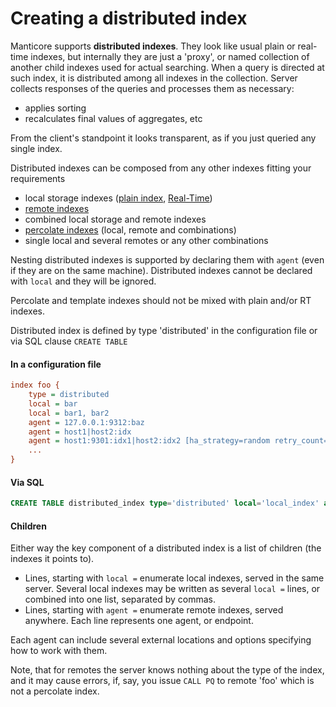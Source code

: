 # Creating a distributed index

Manticore supports **distributed indexes**. They look like usual plain or real-time indexes, but internally they are just a 'proxy', or named collection of another child indexes used for actual searching. When a query is directed at such index, it is distributed among all indexes in the collection. Server collects responses of the queries and processes them as necessary:

* applies sorting
* recalculates final values of aggregates, etc

From the client's standpoint it looks transparent, as if you just queried any single index.

Distributed indexes can be composed from any other indexes fitting your requirements

* local storage indexes ([plain index](../../Creating_an_index/Local_indexes/Plain_index.md), [Real-Time](../../Creating_an_index/Local_indexes/Real-time_index.md))
* [remote indexes](../../Creating_an_index/Creating_a_distributed_index/Remote_indexes.md)
* combined local storage and remote indexes
* [percolate indexes](../../Creating_an_index/Local_indexes/Percolate_index.md) (local, remote and combinations)
* single local and several remotes or any other combinations

Nesting distributed indexes is supported by declaring them with `agent` (even if they are on the same machine). Distributed indexes cannot be declared with `local` and they will be ignored.

Percolate and template indexes should not be mixed with plain and/or RT indexes.

Distributed index is defined by type 'distributed' in the configuration file or via SQL clause `CREATE TABLE`

#### In a configuration file

```ini
index foo {
    type = distributed
    local = bar
    local = bar1, bar2
    agent = 127.0.0.1:9312:baz
    agent = host1|host2:idx
    agent = host1:9301:idx1|host2:idx2 [ha_strategy=random retry_count=10]
    ...
}
```

#### Via SQL

```sql
CREATE TABLE distributed_index type='distributed' local='local_index' agent='127.0.0.1:9312:remote_index'
```

#### Children

Either way the key component of a distributed index is a list of children (the indexes it points to).

* Lines, starting with `local =` enumerate local indexes, served in the same server. Several local indexes may be written as several `local =` lines, or combined into one list, separated by commas.
* Lines, starting with `agent =` enumerate remote indexes, served anywhere. Each line represents one agent, or endpoint.

Each agent can include several external locations and options specifying how to work with them.

Note, that for remotes the server knows nothing about the type of the index, and it may cause errors, if, say, you issue `CALL PQ` to remote 'foo' which is not a percolate index. 